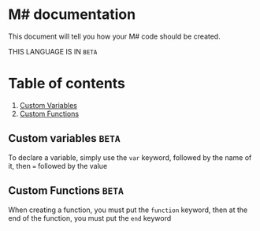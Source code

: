 ﻿# M# documentation
This document will tell you how your M# code should be created.

THIS LANGUAGE IS IN `BETA`

# Table of contents
1. [Custom Variables](#custom-variables-beta)
2. [Custom Functions](#custom-functions-beta)

## Custom variables `BETA`
To declare a variable, simply use the `var` keyword, followed by the name of it, then ` = ` followed by the value

## Custom Functions `BETA` <a name="Custom_Functions_BETA_"></a>
When creating a function, you must put the `function` keyword, then at the end of the function, you must put the `end` keyword